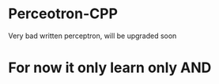 # Perceotron-CPP
Very bad written perceptron, will be upgraded soon
# For now it only learn only AND 
